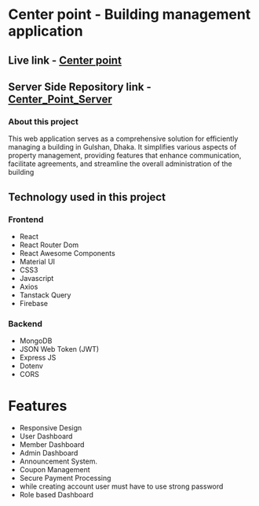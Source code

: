 # Center point - Building management application
## Live link - [Center point](https://assignment-12-65a07.web.app/)
## Server Side Repository link - [Center_Point_Server](https://github.com/sakibsarkar/Center_Point_Server)

### About this project

This web application serves as a comprehensive solution for efficiently managing a building in Gulshan, Dhaka. It simplifies various aspects of property management, providing features that enhance communication, facilitate agreements, and streamline the overall administration of the building

## Technology used in this project
### Frontend
 - React
 - React Router Dom
 - React Awesome Components
 - Material UI
 - CSS3
 - Javascript
 - Axios
 - Tanstack Query
 - Firebase
 

 ### Backend
  - MongoDB
  - JSON Web Token (JWT)
  - Express JS
  - Dotenv
  - CORS

# Features

- Responsive Design
- User Dashboard
- Member Dashboard
- Admin Dashboard
- Announcement System.
- Coupon Management
- Secure Payment Processing
- while creating account user must have to use strong password
- Role based Dashboard
## 
    